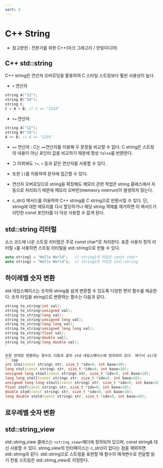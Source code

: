 ```yaml
---
sort: 3
---
```


# C++ String

* 참고문헌 : 전문가를 위한 C++(마크 그레고리 / 한빛미디어)

## C++ std::string
C++ string은 연산자 오버로딩을 활용하여 C 스타일 스트링보다 훨씬 사용성이 높다.

* `+` 연산자
```cpp
string A("12");
string B("34");
string C;
C = A + B; // C == "1234"
```

* `+=` 연산자
```cpp
string A("12");
string B("34");
A += B; // A == "1234"
```

* `==` 연산자 : C는 `==`연산자를 이용해 두 문장을 비교할 수 없다. C string은 스트링의 내용이 아닌 포인터 값을 비교하기 때문에 항상 `false`를 반환한다.

* 그 이외에도 `!=`, `<` 등과 같은 연산자를 사용할 수 있다.

* 또한 `[]`를 이용하여 문자에 접근할 수 있다.

* 연산자 오버로딩으로 string을 확장해도 메모리 관련 작업은 string 클래스에서 자동으로 처리되기 때문에 메모리 오버런(memeory overrun)이 발생하지 않는다.

* c_str() 메서드를 이용하여 C++ string을 C string으로 반환시킬 수 있다. 단, string에 대한 메모리를 다시 할당하거나 해당 string 객체를 제거하면 이 메서드가 리턴한 const 포인터를 더 이상 사용할 수 없게 된다.

## std::string 리터럴
소스 코드에 나온 스트링 리터럴은 주로 const char*로 처리한다. 표준 사용자 정의 리터럴 `s`를 사용하면 스트링 리터럴을 std::string으로 만들 수 있다.
```cpp
auto string1 = "Hello World";   // string1의 타입은 const char*
auto string2 = "Hello World"s;  // string2의 타입은 std::string
```

## 하이레벨 숫자 변환
std 네임스페이스는 숫자와 string을 쉽게 변환할 수 있도록 다양한 편의 함수를 제공한다. 숫자 타입을 string으로 변환하는 함수는 다음과 같다.
```cpp
string to_string(int val);
string to_string(unsigned val);
string to_string(long val):
string to_string(unsigned long val);
string to_string(long long val);
string to_string(unsigned long long val);
string to_string(float val);
string to_string(double val);
string to_string(long double val);
`

또한 반대로 변환하는 함수도 다음과 같이 std 네임스페이스에 정의되어 있다. 여기서 str은 변환하려는 원본 string 값을 의미하고, idx는 아직 변환되지 않은 부분의 맨 앞에 있는 문자의 인덱스를 가리키는 포인터고, base는 변환할 수의 밑이다. 이 변환 함수들은 제일 앞에 나온 공백 문자를 무시하고, 변환에 실패하면 `invalid_argument` 익셉션을 던지고, 변환된 값이 리턴 타입의 ㅂ멈위를 벗어나면 `out_of_range` 익셉션을 던진다.
```cpp
int stoi(const string& str, size_t *idx=0, int base=10);
long stol(const string& str, size_t *idx=0, int base=10);
unsigned long stoul(const string& str, size_t *idx=0, int base=10);
long long stoll(const string& str, size_t *idx=0, int base=10);
unsigned long long stoull(const string& str, size_t *idx=0, int base=10);
float stof(const string& str, size_t *idx=0, int base=10);
double stod(const string& str, size_t *idx=0, int base=10);
long double stold(const string& str, size_t *idx=0, int base=10);
```

## 로우레벨 숫자 변환


## std::string_view
std::string_view 클래스는 `<string_view>`헤더에 정의되어 있으며, const string& 대신 사용할 수 있다. string_view의 인터페이스는 c_str()이 없다는 점을 제외하면 std::string과 같다. std::string으로 스트링을 표현할 때 함수의 매개변수로 전달할 읽기 전용 스트링은 std::string_view로 지정한다.